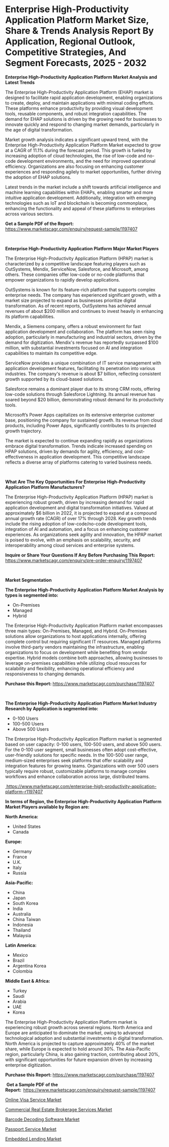<p><h1>Enterprise High-Productivity Application Platform Market Size, Share & Trends Analysis Report By Application, Regional Outlook, Competitive Strategies, And Segment Forecasts, 2025 - 2032</h1></p><p><strong>Enterprise High-Productivity Application Platform Market Analysis and Latest Trends</strong></p>
<p><p>The Enterprise High-Productivity Application Platform (EHAP) market is designed to facilitate rapid application development, enabling organizations to create, deploy, and maintain applications with minimal coding efforts. These platforms enhance productivity by providing visual development tools, reusable components, and robust integration capabilities. The demand for EHAP solutions is driven by the growing need for businesses to innovate quickly and respond to changing market demands, particularly in the age of digital transformation.</p><p>Market growth analysis indicates a significant upward trend, with the Enterprise High-Productivity Application Platform Market expected to grow at a CAGR of 11.1% during the forecast period. This growth is fueled by increasing adoption of cloud technologies, the rise of low-code and no-code development environments, and the need for improved operational efficiency. Organizations are also focusing on enhancing customer experiences and responding agilely to market opportunities, further driving the adoption of EHAP solutions.</p><p>Latest trends in the market include a shift towards artificial intelligence and machine learning capabilities within EHAPs, enabling smarter and more intuitive application development. Additionally, integration with emerging technologies such as IoT and blockchain is becoming commonplace, enhancing the functionality and appeal of these platforms to enterprises across various sectors.</p></p>
<p><strong>Get a Sample PDF of the Report:&nbsp;</strong> <a href="https://www.marketscagr.com/enquiry/request-sample/1197407?utm_campaign=1869&utm_medium=2&utm_source=Github&utm_content=ia&utm_term=11032025&utm_id=enterprise-high-productivity-application-platform">https://www.marketscagr.com/enquiry/request-sample/1197407</a></p>
<p>&nbsp;</p>
<p><strong>Enterprise High-Productivity Application Platform Major Market Players</strong></p>
<p><p>The Enterprise High-Productivity Application Platform (HPAP) market is characterized by a competitive landscape featuring players such as OutSystems, Mendix, ServiceNow, Salesforce, and Microsoft, among others. These companies offer low-code or no-code platforms that empower organizations to rapidly develop applications.</p><p>OutSystems is known for its feature-rich platform that supports complex enterprise needs. The company has experienced significant growth, with a market size projected to expand as businesses prioritize digital transformation. As of recent reports, OutSystems has achieved annual revenues of about $200 million and continues to invest heavily in enhancing its platform capabilities.</p><p>Mendix, a Siemens company, offers a robust environment for fast application development and collaboration. The platform has seen rising adoption, particularly in manufacturing and industrial sectors, driven by the demand for digitization. Mendix's revenue has reportedly surpassed $100 million, with substantial investments focused on AI and integration capabilities to maintain its competitive edge.</p><p>ServiceNow provides a unique combination of IT service management with application development features, facilitating its penetration into various industries. The company's revenue is about $7 billion, reflecting consistent growth supported by its cloud-based solutions.</p><p>Salesforce remains a dominant player due to its strong CRM roots, offering low-code solutions through Salesforce Lightning. Its annual revenue has soared beyond $20 billion, demonstrating robust demand for its productivity tools.</p><p>Microsoft’s Power Apps capitalizes on its extensive enterprise customer base, positioning the company for sustained growth. Its revenue from cloud products, including Power Apps, significantly contributes to its projected growth trajectory.</p><p>The market is expected to continue expanding rapidly as organizations embrace digital transformation. Trends indicate increased spending on HPAP solutions, driven by demands for agility, efficiency, and cost-effectiveness in application development. This competitive landscape reflects a diverse array of platforms catering to varied business needs.</p></p>
<p>&nbsp;</p>
<p><strong>What Are The Key Opportunities For Enterprise High-Productivity Application Platform Manufacturers?</strong></p>
<p><p>The Enterprise High-Productivity Application Platform (HPAP) market is experiencing robust growth, driven by increasing demand for rapid application development and digital transformation initiatives. Valued at approximately $6 billion in 2022, it is projected to expand at a compound annual growth rate (CAGR) of over 17% through 2028. Key growth trends include the rising adoption of low-code/no-code development tools, integration of AI and automation, and a focus on enhancing customer experiences. As organizations seek agility and innovation, the HPAP market is poised to evolve, with an emphasis on scalability, security, and interoperability among cloud services and enterprise systems.</p></p>
<p><strong>Inquire or Share Your Questions If Any Before Purchasing This Report:</strong> <a href="https://www.marketscagr.com/enquiry/pre-order-enquiry/1197407?utm_campaign=1869&utm_medium=2&utm_source=Github&utm_content=ia&utm_term=11032025&utm_id=enterprise-high-productivity-application-platform">https://www.marketscagr.com/enquiry/pre-order-enquiry/1197407</a></p>
<p>&nbsp;</p>
<p><strong>Market Segmentation</strong></p>
<p><strong>The Enterprise High-Productivity Application Platform Market Analysis by types is segmented into:</strong></p>
<p><ul><li>On-Premises</li><li>Managed</li><li>Hybrid</li></ul></p>
<p><p>The Enterprise High-Productivity Application Platform market encompasses three main types: On-Premises, Managed, and Hybrid. On-Premises solutions allow organizations to host applications internally, offering complete control but requiring significant IT resources. Managed platforms involve third-party vendors maintaining the infrastructure, enabling organizations to focus on development while benefiting from vendor expertise. Hybrid models combine both approaches, allowing businesses to leverage on-premises capabilities while utilizing cloud resources for scalability and flexibility, enhancing operational efficiency and responsiveness to changing demands.</p></p>
<p><strong>Purchase this Report:&nbsp;</strong><a href="https://www.marketscagr.com/purchase/1197407?utm_campaign=1869&utm_medium=2&utm_source=Github&utm_content=ia&utm_term=11032025&utm_id=enterprise-high-productivity-application-platform">https://www.marketscagr.com/purchase/1197407</a></p>
<p>&nbsp;</p>
<p><strong>The Enterprise High-Productivity Application Platform Market Industry Research by Application is segmented into:</strong></p>
<p><ul><li>0-100 Users</li><li>100-500 Users</li><li>Above 500 Users</li></ul></p>
<p><p>The Enterprise High-Productivity Application Platform market is segmented based on user capacity: 0-100 users, 100-500 users, and above 500 users. For the 0-100 user segment, small businesses often adopt cost-effective, user-friendly solutions for specific needs. In the 100-500 user range, medium-sized enterprises seek platforms that offer scalability and integration features for growing teams. Organizations with over 500 users typically require robust, customizable platforms to manage complex workflows and enhance collaboration across large, distributed teams.</p></p>
<p><a href="https://www.marketscagr.com/enterprise-high-productivity-application-platform-r1197407?utm_campaign=1869&utm_medium=2&utm_source=Github&utm_content=ia&utm_term=11032025&utm_id=enterprise-high-productivity-application-platform">&nbsp;https://www.marketscagr.com/enterprise-high-productivity-application-platform-r1197407</a></p>
<p><strong>In terms of Region, the Enterprise High-Productivity Application Platform Market Players available by Region are:</strong></p>
<p>
    <p> <strong> North America: </strong>
        <ul>
            <li>United States</li>
            <li>Canada</li>
        </ul>
        </p> 
    <p> <strong> Europe: </strong>
        <ul>
            <li>Germany</li>
            <li>France</li>
            <li>U.K.</li>
            <li>Italy</li>
            <li>Russia</li>
        </ul>
        </p> 
    <p> <strong> Asia-Pacific: </strong>
        <ul>
            <li>China</li>
            <li>Japan</li>
            <li>South Korea</li>
            <li>India</li>
            <li>Australia</li>
            <li>China Taiwan</li>
            <li>Indonesia</li>
            <li>Thailand</li>
            <li>Malaysia</li>
        </ul>
        </p> 
    <p> <strong> Latin America: </strong>
        <ul>
            <li>Mexico</li>
            <li>Brazil</li>
            <li>Argentina Korea</li>
            <li>Colombia</li>
        </ul>
        </p> 
    <p> <strong> Middle East & Africa: </strong>
        <ul>
            <li>Turkey</li>
            <li>Saudi</li>
            <li>Arabia</li>
            <li>UAE</li>
            <li>Korea</li>
        </ul>
    </p>
    </p>
<p><p>The Enterprise High-Productivity Application Platform market is experiencing robust growth across several regions. North America and Europe are anticipated to dominate the market, owing to advanced technological adoption and substantial investments in digital transformation. North America is projected to capture approximately 40% of the market share, while Europe is expected to hold around 30%. The Asia-Pacific region, particularly China, is also gaining traction, contributing about 20%, with significant opportunities for future expansion driven by increasing enterprise digitization.</p></p>
<p><strong>Purchase this Report: </strong><a href="https://www.marketscagr.com/purchase/1197407?utm_campaign=1869&utm_medium=2&utm_source=Github&utm_content=ia&utm_term=11032025&utm_id=enterprise-high-productivity-application-platform">https://www.marketscagr.com/purchase/1197407</a></p>
<p>&nbsp;<strong>Get a Sample PDF of the Report:&nbsp;&nbsp;</strong><a href="https://www.marketscagr.com/enquiry/request-sample/1197407?utm_campaign=1869&utm_medium=2&utm_source=Github&utm_content=ia&utm_term=11032025&utm_id=enterprise-high-productivity-application-platform">https://www.marketscagr.com/enquiry/request-sample/1197407</a></p>
<p><strong></strong></p>
<p><p><a href="https://github.com/SamiaChowdhury801/Market-Research-Report-List-2/blob/main/online-visa-service-market.md?utm_campaign=1869&utm_medium=2&utm_source=Github&utm_content=ia&utm_term=11032025&utm_id=enterprise-high-productivity-application-platform">Online Visa Service Market</a></p><p><a href="https://github.com/indrystar/Market-Research-Report-List-5/blob/main/commercial-real-estate-brokerage-services-market.md?utm_campaign=1869&utm_medium=2&utm_source=Github&utm_content=ia&utm_term=11032025&utm_id=enterprise-high-productivity-application-platform">Commercial Real Estate Brokerage Services Market</a></p><p><a href="https://github.com/AKSHATREPORTPRIME/Market-Research-Report-List-7/blob/main/barcode-decoding-software-market.md?utm_campaign=1869&utm_medium=2&utm_source=Github&utm_content=ia&utm_term=11032025&utm_id=enterprise-high-productivity-application-platform">Barcode Decoding Software Market</a></p><p><a href="https://github.com/LilianFaulkner65/Market-Research-Report-List-2/blob/main/passport-service-market.md?utm_campaign=1869&utm_medium=2&utm_source=Github&utm_content=ia&utm_term=11032025&utm_id=enterprise-high-productivity-application-platform">Passport Service Market</a></p><p><a href="https://github.com/wedianbahhar/Market-Research-Report-List-1/blob/main/embedded-lending-market.md?utm_campaign=1869&utm_medium=2&utm_source=Github&utm_content=ia&utm_term=11032025&utm_id=enterprise-high-productivity-application-platform">Embedded Lending Market</a></p></p>